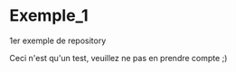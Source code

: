 # Exemple_1
1er exemple de repository


Ceci n'est qu'un test, veuillez ne pas en prendre compte ;) 
